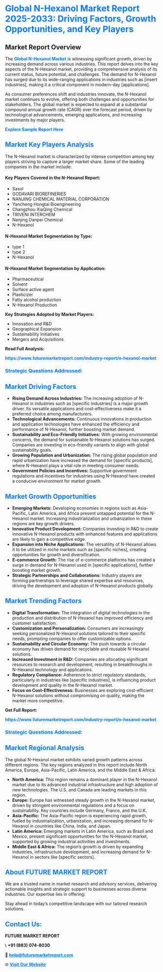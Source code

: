 <h1 style="color: #007BFF;">Global N-Hexanol Market Report 2025-2033: Driving Factors, Growth Opportunities, and Key Players</h1>

<section id="overview">
<h2>Market Report Overview</h2>
<p>The <a href="https://www.futuremarketreport.com/industry-report/n-hexanol-market" style="color: #007BFF; text-decoration: none;"><strong>Global N-Hexanol Market</strong></a> is witnessing significant growth, driven by increasing demand across various industries. This report delves into the key aspects of the N-Hexanol market, providing a comprehensive analysis of its current status, future potential, and challenges. The demand for N-Hexanol has surged due to its wide-ranging applications in industries such as [insert industries], making it a critical component in modern-day [applications].</p>
<p>As consumer preferences shift and industries innovate, the N-Hexanol market continues to evolve, offering both challenges and opportunities for stakeholders. The global market is expected to expand at a substantial compound annual growth rate (CAGR) over the forecast period, driven by technological advancements, emerging applications, and increasing investments by major players.</p>
</section>

<section id="overview">
<p><a href="https://www.futuremarketreport.com/request-sample/reportId=110605" style="color: #007BFF; text-decoration: none;"><strong>Explore Sample Report Here</strong></a></p>
</section>

<section id="key-players">
<h2 style="color: #007BFF;">Market Key Players Analysis</h2>
<p>The N-Hexanol market is characterized by intense competition among key players striving to capture a larger market share. Some of the leading companies in the market include:</p>
<h4>Key Players Covered in the N-Hexanol Report:</h4>
<ul><li>Sasol</li><li>GODAVARI BIOREFINERIES</li><li>NANJING CHEMICAL MATERIAL CORPORATION</li><li>Yancheng Hongtai Bioengineering</li><li>Changzhou XiaQing Chemical</li><li>TRIVENI INTERCHEM</li><li>Nanjing Danpei Chemical</li><li>N-Hexanol</li></ul>
<h4>N-Hexanol Market Segmentation by Type:</h4>
<ul><li>type 1</li><li>type 2</li><li>N-Hexanol</li></ul>

<h4>N-Hexanol Market Segmentation by Application:</h4>
<ul><li>Pharmaceutical</li><li>Solvent</li><li>Surface active agent</li><li>Plasticizer</li><li>Fatty alcohol production</li><li>N-Hexanol Production</li></ul>
<p><strong>Key Strategies Adopted by Market Players:</strong></p>
<ul>
<li>Innovation and R&D</li>
<li>Geographical Expansion</li>
<li>Sustainability Initiatives</li>
<li>Mergers and Acquisitions</li>
</ul>
</section>

<section>
<p><strong>Read Full Analysis: </strong></p><a href="https://www.futuremarketreport.com/industry-report/n-hexanol-market" style="color: #007BFF; text-decoration: none;"><strong>https://www.futuremarketreport.com/industry-report/n-hexanol-market</strong></a>
<h3 style="color: #007BFF;">Strategic Questions Addressed:</h3>
</section>

<section id="driving-factors">
<h2 style="color: #007BFF;">Market Driving Factors</h2>
<ul>
<li><strong>Rising Demand Across Industries:</strong> The increasing adoption of N-Hexanol in industries such as [specific industries] is a major growth driver. Its versatile applications and cost-effectiveness make it a preferred choice among manufacturers.</li>
<li><strong>Technological Advancements:</strong> Continuous innovations in production and application technologies have enhanced the efficiency and performance of N-Hexanol, further boosting market demand.</li>
<li><strong>Sustainability and Eco-Friendly Initiatives:</strong> With growing environmental concerns, the demand for sustainable N-Hexanol solutions has surged. Companies are investing in eco-friendly variants to align with global sustainability goals.</li>
<li><strong>Growing Population and Urbanization:</strong> The rising global population and rapid urbanization have increased the demand for [specific products], where N-Hexanol plays a vital role in meeting consumer needs.</li>
<li><strong>Government Policies and Incentives:</strong> Supportive government regulations and incentives for industries using N-Hexanol have created a conducive environment for market growth.</li>
</ul>
</section>

<section id="growth-opportunities">
<h2 style="color: #007BFF;">Market Growth Opportunities</h2>
<ul>
<li><strong>Emerging Markets:</strong> Developing economies in regions such as Asia-Pacific, Latin America, and Africa present untapped potential for the N-Hexanol market. Increasing industrialization and urbanization in these regions are key growth drivers.</li>
<li><strong>Innovative Product Development:</strong> Companies investing in R&D to create innovative N-Hexanol products with enhanced features and applications are likely to gain a competitive edge.</li>
<li><strong>Expansion into Niche Applications:</strong> The versatility of N-Hexanol allows it to be utilized in niche markets such as [specific niches], creating opportunities for growth and diversification.</li>
<li><strong>E-commerce Growth:</strong> The rise of e-commerce platforms has created a surge in demand for N-Hexanol used in [specific applications], further boosting market growth.</li>
<li><strong>Strategic Partnerships and Collaborations:</strong> Industry players are forming partnerships to leverage shared expertise and resources, driving the development and adoption of N-Hexanol products globally.</li>
</ul>
</section>

<section id="trending-factors">
<h2 style="color: #007BFF;">Market Trending Factors</h2>
<ul>
<li><strong>Digital Transformation:</strong> The integration of digital technologies in the production and distribution of N-Hexanol has improved efficiency and customer satisfaction.</li>
<li><strong>Customization and Personalization:</strong> Consumers are increasingly seeking personalized N-Hexanol solutions tailored to their specific needs, prompting companies to offer customizable options.</li>
<li><strong>Sustainability and Circular Economy:</strong> The push towards a circular economy has driven demand for recyclable and reusable N-Hexanol solutions.</li>
<li><strong>Increased Investment in R&D:</strong> Companies are allocating significant resources to research and development, resulting in breakthroughs in N-Hexanol technology and applications.</li>
<li><strong>Regulatory Compliance:</strong> Adherence to strict regulatory standards, particularly in industries like [specific industries], is influencing product development and quality in the N-Hexanol market.</li>
<li><strong>Focus on Cost-Effectiveness:</strong> Businesses are exploring cost-efficient N-Hexanol solutions without compromising on quality, making the market more competitive.</li>
</ul>
</section>

<section>
<p><strong>Get Full Report: </strong></p><a href="https://www.futuremarketreport.com/industry-report/n-hexanol-market" style="color: #007BFF; text-decoration: none;"><strong>https://www.futuremarketreport.com/industry-report/n-hexanol-market</strong></a>
<h3 style="color: #007BFF;">Strategic Questions Addressed:</h3>
</section>


<section id="regional-analysis">
<h2 style="color: #007BFF;">Market Regional Analysis</h2>
<p>The global N-Hexanol market exhibits varied growth patterns across different regions. The key regions analyzed in this report include North America, Europe, Asia-Pacific, Latin America, and the Middle East & Africa:</p>
<ul>
<li><strong>North America:</strong> This region remains a dominant player in the N-Hexanol market due to its advanced industrial infrastructure and high adoption of new technologies. The U.S. and Canada are leading markets in this region.</li>
<li><strong>Europe:</strong> Europe has witnessed steady growth in the N-Hexanol market, driven by stringent environmental regulations and a focus on sustainability. Key countries include Germany, France, and the U.K.</li>
<li><strong>Asia-Pacific:</strong> The Asia-Pacific region is experiencing rapid growth, fueled by industrialization, urbanization, and increasing demand for N-Hexanol in countries like China, India, and Japan.</li>
<li><strong>Latin America:</strong> Emerging markets in Latin America, such as Brazil and Mexico, present significant opportunities for the N-Hexanol market, supported by growing industrial activities and investments.</li>
<li><strong>Middle East & Africa:</strong> The region’s growth is driven by expanding industries, infrastructure development, and increasing demand for N-Hexanol in sectors like [specific sectors].</li>
</ul>
</section>

<footer>
<h2 style="color: #007BFF;">About FUTURE MARKET REPORT</h2>
<p>We are a trusted name in market research and advisory services, delivering actionable insights and strategic support to businesses across diverse industries. Our expertise lies in offering:</p>

<p>Stay ahead in today’s competitive landscape with our tailored research solutions.</p>

<h2 style="color: #007BFF;">Contact Us:</h2>
<p><strong>FUTURE MARKET REPORT</strong></p>
<p>📞 <strong>+91 (883) 074-8030</strong></p>
<p>📧 <strong><a href="mailto:help@futuremarketreport.com" style="color: #007BFF;">help@futuremarketreport.com</a></strong></p>
<p>🌐 <strong><a href="https://www.futuremarketreport.com/" style="color: #007BFF;">Visit Our Website</a></strong></p>
</footer>